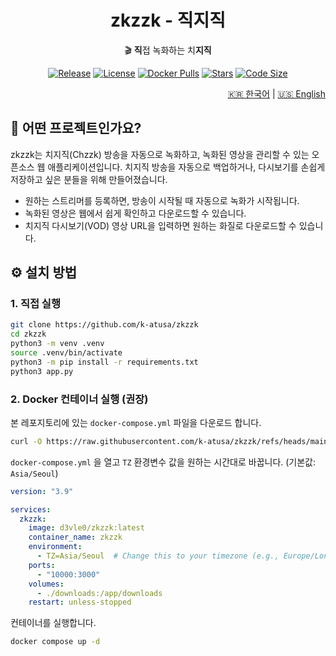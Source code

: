 <h1 align=center>zkzzk - 직지직</h1>

<p align=center>🎬 <strong>직</strong>접 녹화하는 치<strong>지직</strong></p>

<p align="center">
  <a href="https://github.com/k-atusa/zkzzk/releases"><img src="https://img.shields.io/github/v/release/k-atusa/zkzzk?style=flat-square" alt="Release"></a> <a href="https://github.com/k-atusa/zkzzk/blob/main/LICENSE"><img src="https://img.shields.io/github/license/k-atusa/zkzzk?style=flat-square" alt="License"></a> <a href="https://hub.docker.com/r/d3vle0/zkzzk"><img src="https://img.shields.io/docker/pulls/d3vle0/zkzzk?style=flat-square" alt="Docker Pulls"></a> <a href="https://github.com/k-atusa/zkzzk/stargazers"><img src="https://img.shields.io/github/stars/k-atusa/zkzzk?style=flat-square" alt="Stars"></a> <a href="https://img.shields.io/github/languages/code-size/k-atusa/zkzzk?style=flat-square"><img src="https://img.shields.io/github/languages/code-size/k-atusa/zkzzk?style=flat-square" alt="Code Size"></a>
</p>

<p align="right">
  <a href="README-ko.md">🇰🇷 한국어</a> | <a href="README.md">🇺🇸 English</a>
</p>

## 🤔 어떤 프로젝트인가요?

zkzzk는 치지직(Chzzk) 방송을 자동으로 녹화하고, 녹화된 영상을 관리할 수 있는 오픈소스 웹 애플리케이션입니다. 치지직 방송을 자동으로 백업하거나, 다시보기를 손쉽게 저장하고 싶은 분들을 위해 만들어졌습니다.

- 원하는 스트리머를 등록하면, 방송이 시작될 때 자동으로 녹화가 시작됩니다.
- 녹화된 영상은 웹에서 쉽게 확인하고 다운로드할 수 있습니다.
- 치지직 다시보기(VOD) 영상 URL을 입력하면 원하는 화질로 다운로드할 수 있습니다.

## ⚙️ 설치 방법

### 1. 직접 실행

```sh
git clone https://github.com/k-atusa/zkzzk
cd zkzzk
python3 -m venv .venv
source .venv/bin/activate
python3 -m pip install -r requirements.txt
python3 app.py
```

### 2. Docker 컨테이너 실행 (권장)

본 레포지토리에 있는 `docker-compose.yml` 파일을 다운로드 합니다.

```sh
curl -O https://raw.githubusercontent.com/k-atusa/zkzzk/refs/heads/main/docker-compose.yml
```

`docker-compose.yml` 을 열고 `TZ` 환경변수 값을 원하는 시간대로 바꿉니다. (기본값: `Asia/Seoul`)

```yaml
version: "3.9"

services:
  zkzzk:
    image: d3vle0/zkzzk:latest
    container_name: zkzzk
    environment:
      - TZ=Asia/Seoul  # Change this to your timezone (e.g., Europe/London, America/New_York)
    ports:
      - "10000:3000"
    volumes:
      - ./downloads:/app/downloads
    restart: unless-stopped
```

컨테이너를 실행합니다.

```sh
docker compose up -d
```
